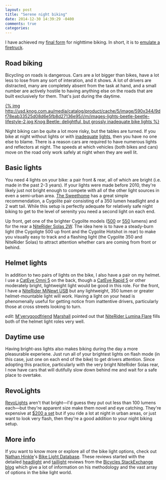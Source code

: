 ```yaml
---
layout: post
title: "Serene night biking"
date: 2014-12-30 14:39:29 -0400
comments: true
categories: 
---
```

I have achieved my [final form](http://knowyourmeme.com/memes/this-isnt-even-my-final-form) for nighttime biking. In short, it is to [emulate a firetruck](https://twitter.com/dinomite/status/516737212621537281).

## Road biking
Bicycling on roads is dangerous.  Cars are a lot bigger than bikes, have a lot less to lose from any sort of interation, and it shows.  A lot of drivers are distracted, many are completely absent from the task at hand, and a small number are actively hostile to having anything else on the roads that are built exclusively for them.  That's just during the daytime.

[{% img http://usd.knog.com.au/media/catalog/product/cache/5/image/590x344/9df78eab33525d08d6e5fb8d27136e95/i/m/images-lights-beetle-beetle-lifestyle-2.jpg Knog Beetle: delightful, but grossly inadequate bike lights %}](http://usd.knog.com.au/beetle.html)


Night biking can be quite a lot more risky, but the tables are turned.  If you bike at night without lights or with [inadequate](http://www.sigmasport.com/us/produkte/beleuchtung/safety_lights/micro_wr_2010/) [lights](http://www.amazon.com/gp/product/B006CFTIBE?ref_=sr_1_1&qid=1413590346&sr=8-1&keywords=small%20bike%20lights&pldnSite=1), then you have no one else to blame.  There is a reason cars are required to have numerous lights and reflectors at night.  The speeds at which vehicles (both bikes and cars) move on the road only work safely at night when they are well lit.

## Basic lights
You need 4 lights on your bike: a pair front & rear, all of which are bright (i.e. made in the past 2-3 years).  If your lights were made before 2010, they're likely just not bright enough to compete with all of the other light sources in even a semi-urban area.  [The Sweethome](http://thesweethome.com/reviews/best-commuter-bike-lights/) has a great simple recommendation, a Cygolite pair consisting of a 350 lumen headlight and a 2 watt tail.  While this setup is perfectly adequate for relatively safe night biking to get to the level of serenity you need a second light on each end.

Up front, get one of the brighter Cygolite models ([500](http://www.amazon.com/gp/product/B00E1NQ3DU/ref=as_li_qf_sp_asin_il_tl?ie=UTF8&camp=1789&creative=9325&creativeASIN=B00E1NQ3DU&linkCode=as2&tag=dinomitenet-20&linkId=2J63O4N66TZY3RBP) or [550](http://www.amazon.com/gp/product/B00LXTORC4/ref=as_li_qf_sp_asin_il_tl?ie=UTF8&camp=1789&creative=9325&creativeASIN=B00LXTORC4&linkCode=as2&tag=dinomitenet-20&linkId=HMLN4OUT5VJFCHY6) lumens) and for the rear a [NiteRider Solas 2W](http://www.amazon.com/gp/product/B008ZTLSJA/ref=as_li_qf_sp_asin_il_tl?ie=UTF8&camp=1789&creative=9325&creativeASIN=B008ZTLSJA&linkCode=as2&tag=dinomitenet-20&linkId=Y337F2M2FXUMDIGI).  The idea here is to have a steady-burn light (the Cygoligte 500 up front and the Cygolite Hotshot in rear) to make you visually easy to track and a flashing light (the Cygolite 350 and NiteRider Solas) to attract attention whether cars are coming from front or behind.

## Helmet lights
In addition to two pairs of lights on the bike, I also have a pair on my helmet.  I use a [CatEye Omni 5](http://www.amazon.com/gp/product/B008QVXQ1K/ref=as_li_qf_sp_asin_il_tl?ie=UTF8&camp=1789&creative=9325&creativeASIN=B008QVXQ1K&linkCode=as2&tag=dinomitenet-20&linkId=B4SR7ASNHOV63F3S) on the back, though a [CatEye Rapid 5](http://www.amazon.com/gp/product/B005CSZXBQ/ref=as_li_qf_sp_asin_il_tl?ie=UTF8&camp=1789&creative=9325&creativeASIN=B005CSZXBQ&linkCode=as2&tag=dinomitenet-20&linkId=OUDGFKSPQKLFOKYA) or other moderately bright, lightweight light would be good in this role.  For the front, I have a [NiteRider MiNewt USB](http://www.amazon.com/gp/product/B008JEHNGS/ref=as_li_qf_sp_asin_il_tl?ie=UTF8&camp=1789&creative=9325&creativeASIN=B008JEHNGS&linkCode=as2&tag=dinomitenet-20&linkId=UBKRDN4T5Y6JHC7Z) but any lightweight, 350 lumen or greater helmet-mountable light will work.  Having a light on your head is phenomenally useful for getting notice from inattentive drivers, particularly those at cross streets looking to turn.

*edit:* [M'verygoodfriend](http://www.dansdata.com/) [Marshall](http://twitter.com/runswithbricks) pointed out that [NiteRider Lumina Flare](http://www.amazon.com/gp/product/B00FRN0LTA/ref=as_li_qf_sp_asin_il_tl?ie=UTF8&camp=1789&creative=9325&creativeASIN=B00FRN0LTA&linkCode=as2&tag=dinomitenet-20&linkId=MI2V7B7WOQKTVBSV) fills both of the helmet light roles very well.

## Daytime use
Having bright-ass lights also makes biking during the day a more pleasurable experiene.  Just run all of your brightest lights on flash mode (in this case, just one on each end of the bike) to get drivers attention.  Since adopting this practice, particularly with the very bright NiteRider Solas rear, I now have cars that will dutifully slow down behind me and wait for a safe place to overtake.

## RevoLights
[RevoLights](http://revolights.com/) aren't that bright—I'd guess they put out less than 100 lumens each—but they're apparent size make them novel and eye catching.  They're expensive at [$200 a set](http://www.amazon.com/gp/product/B00O50TUSE/ref=as_li_qf_sp_asin_il_tl?ie=UTF8&camp=1789&creative=9325&creativeASIN=B00O50TUSE&linkCode=as2&tag=dinomitenet-20&linkId=23O3VACNN75BUUXB) but if you ride a lot at night in urban areas, or just want to look very flash, then they're a good addition to your night biking setup.

## More info
If you want to know more or explore all of the bike light options, check out [Nathan Hinkle](http://nathanhinkle.com/)'s [Bike Light Database](http://www.bikelightdatabase.com/).  These reviews started with the detailed [headlight](http://bicycles.blogoverflow.com/2013/09/the-2013-headlights-review/) and [taillight](http://bicycles.blogoverflow.com/2013/09/best-bike-tail-lights-review/) reviews from the [Bicycles StackExchange](http://bicycles.stackexchange.com/) [blog](http://bicycles.blogoverflow.com/) which give a lot of information on his methodology and the vast array of options in the bike light world.
